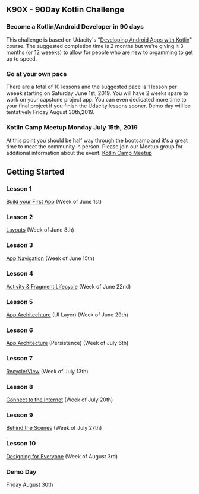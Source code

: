 ## K90X - 90Day Kotlin Challenge
### Become a Kotlin/Android Developer in 90 days
This challenge is based on Udacity's "[Developing Android Apps with Kotlin](https://www.udacity.com/course/developing-android-apps-with-kotlin--ud9012)" course. The suggested completion time is 2 months but we're giving it 3 months (or 12 weeeks) to allow for people who are new to prgamming to get up to speed.

### Go at your own pace
There are a total of 10 lessons and the suggested pace is 1 lesson per weeek starting on Saturday June 1st, 2019. You will have 2 weeks spare to work on your capstone project app. You can even dedicated more time to your final project if you finish the Udacity lessons sooner. Demo day will be tentatively Friday August 30th,2019.

### Kotlin Camp Meetup Monday July 15th, 2019
At this point you should be half way through the bootcamp and it's a great time to meet the community in person. Please join our Meetup group for additional information about the event. [Kotlin Camp Meetup](https://www.meetup.com/Kotlin-Camp/)

## Getting Started
### Lesson 1
[Build your First App](https://classroom.udacity.com/courses/ud9012/lessons/37a8fa57-7d18-4704-bfb7-da2864cb2e75/concepts/e1a098b4-d786-4a74-b3f9-bd73c1ac62db) (Week of June 1st)

### Lesson 2 
[Layouts](https://classroom.udacity.com/courses/ud9012/lessons/4f6d781c-3803-4cb9-b08b-8b5bcc318d1c/concepts/2a6e690f-86b6-4795-84f7-1912b8d7f59e) (Week of June 8th)

### Lesson 3
[App Navigation](https://classroom.udacity.com/courses/ud9012/lessons/7466f670-3d47-4b60-8f6a-0914ce58f9ad/concepts/5bf1334b-e0cb-40ef-bfd0-7d09a32920e2) (Week of June 15th)

### Lesson 4
[Activity & Fragment Lifecycle](https://classroom.udacity.com/courses/ud9012/lessons/e487c600-ed68-4576-a35a-12f211cf032e/concepts/6a155d63-8153-4a56-95cb-1dfdf06aa173) (Week of June 22nd)

### Lesson 5
[App Architechture](https://classroom.udacity.com/courses/ud9012/lessons/da3967cc-ba85-4045-bb46-dea1c770fb8b/concepts/bf448bba-9989-40fb-808f-4cc66f79c10e) (UI Layer) (Week of June 29th)

### Lesson 6
[App Architecture](https://classroom.udacity.com/courses/ud9012/lessons/fcd3f9aa-3632-4713-a299-ea39939d6fd7/concepts/bcb1d18d-31cc-4632-848c-64d4a11bd747) (Persistence) (Week of July 6th)

### Lesson 7
[RecyclerView](https://classroom.udacity.com/courses/ud9012/lessons/ee5a525f-0ba3-4d25-ba29-1fa1d6c567b8/concepts/18898a03-2bd8-447d-bcb7-3d89b98e42a8) (Week of July 13th)

### Lesson 8
[Connect to the Internet](https://classroom.udacity.com/courses/ud9012/lessons/2be0ed85-721d-4a8d-a484-909b5c98336c/concepts/dacaa021-22d9-4027-8581-a379383cf772) (Week of July 20th)

### Lesson 9
[Behind the Scenes](https://classroom.udacity.com/courses/ud9012/lessons/c5e4185e-3e76-47fb-962e-ba27c21d36d7/concepts/22bc4993-1a1a-4222-91e1-71ebd6324798) (Week of July 27th)

### Lesson 10
[Designing for Everyone](https://classroom.udacity.com/courses/ud9012/lessons/d6418953-69fb-41ab-acc4-aafc681ccf41/concepts/c9ab4cf3-2cab-4344-939f-7cd4f85736d4) (Week of August 3rd)

### Demo Day
Friday August 30th

